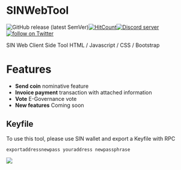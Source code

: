 # SINWebTool
![GitHub release (latest SemVer)](https://img.shields.io/github/v/release/SINOVATEblockchain/SINWebTool?sort=semver)[![HitCount](http://hits.dwyl.com/SINOVATEblockchain/SIN-core.svg)](http://hits.dwyl.com/SINOVATEblockchain/SINWebTool)<a href="https://discord.gg/WnRExsx"><img src="https://discordapp.com/api/guilds/494460434691391509/embed.png" alt="Discord server" /></a> <a href="https://twitter.com/intent/follow?screen_name=SinovateChain"><img src="https://img.shields.io/twitter/follow/SinovateChain.svg?style=social&logo=twitter" alt="follow on Twitter"></a>

SIN Web Client Side Tool 
HTML / Javascript / CSS / Bootstrap

# Features

 - **Send coin** nominative feature
 - **Invoice payment** transaction with attached information
 - **Vote** E-Governance vote
 - **New features** Coming soon

## Keyfile

To use this tool, please use SIN wallet and export a Keyfile with RPC
```
exportaddressnewpass youraddress newpassphrase
```
![](https://cdn.discordapp.com/attachments/552167734071263296/694992760461197342/webwalelt.jpg)
